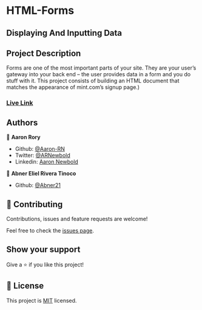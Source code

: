 # HTML-Forms
## Displaying And Inputting Data

## Project Description
Forms are one of the most important parts of your site. They are your user’s gateway into your back end – the user provides data in a form and you do stuff with it. This project consists of building an HTML document that matches the appearance of mint.com’s signup page.)


### [Live Link](https://raw.githack.com/Aaron-RN/HTML-Forms/master/index.html)

## Authors

👤 **Aaron Rory**

- Github: [@Aaron-RN](https://github.com/Aaron-RN)
- Twitter: [@ARNewbold](https://twitter.com/ARNewbold)
- Linkedin: [Aaron Newbold](https://www.linkedin.com/in/aaron-newbold-1b9233187/)

👤 **Abner Eliel Rivera Tinoco**

- Github: [@Abner21](https://github.com/Abner21)


## 🤝 Contributing

Contributions, issues and feature requests are welcome!

Feel free to check the [issues page](issues/).

## Show your support

Give a ⭐️ if you like this project!

## 📝 License

This project is [MIT](lic.url) licensed.
